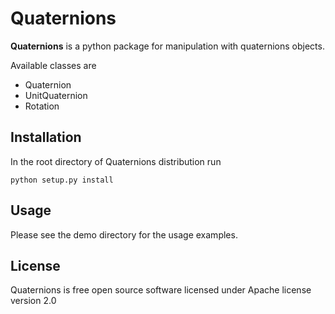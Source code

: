 # Quaternions

**Quaternions** is a python package for manipulation with quaternions objects.

Available classes are
* Quaternion
* UnitQuaternion
* Rotation

## Installation

In the root directory of Quaternions distribution run
```shell
python setup.py install
```
## Usage

Please see the demo directory for the usage examples.

## License

Quaternions is free open source software licensed under Apache license version 2.0
